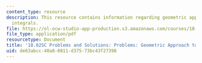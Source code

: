 ```yaml
---
content_type: resource
description: This resource contains information regarding geometric approach to line
  integrals.
file: https://ol-ocw-studio-app-production.s3.amazonaws.com/courses/18-02sc-multivariable-calculus-fall-2010/de63abcc40a80811d37573bc43f27398_MIT18_02SC_pb_58_comb.pdf
file_type: application/pdf
resourcetype: Document
title: '18.02SC Problems and Solutions: Problems: Geometric Approach to Line Integrals'
uid: de63abcc-40a8-0811-d375-73bc43f27398
---
```

